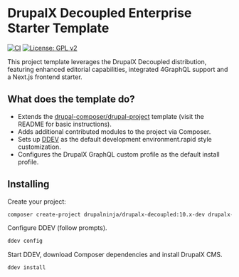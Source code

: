 # DrupalX Decoupled Enterprise Starter Template

[![CI](https://github.com/drupalninja/drupalx-decoupled/actions/workflows/ci.yml/badge.svg?branch=main)](https://github.com/drupalninja/drupalx-decoupled/actions/workflows/ci.yml)
[![License: GPL v2](https://img.shields.io/badge/License-GPL_v2-blue.svg)](https://www.gnu.org/licenses/old-licenses/gpl-2.0.en.html)

This project template leverages the DrupalX Decoupled distribution, featuring enhanced editorial capabilities, integrated 4GraphQL support and a Next.js frontend starter.

## What does the template do?

* Extends the [drupal-composer/drupal-project](https://github.com/drupal-composer/drupal-project) template (visit the README for basic instructions).
* Adds additional contributed modules to the project via Composer.
* Sets up [DDEV](https://ddev.com/) as the default development environment.rapid style customization.
* Configures the DrupalX GraphQL custom profile as the default install profile.

## Installing

Create your project:

```bash
composer create-project drupalninja/drupalx-decoupled:10.x-dev drupalx-decoupled-starter --no-interaction
```

Configure DDEV (follow prompts).

```bash
ddev config
```

Start DDEV, download Composer dependencies and install DrupalX CMS.

```bash
ddev install
```
